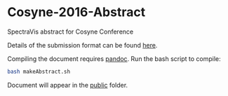 # Cosyne-2016-Abstract
SpectraVis abstract for Cosyne Conference

Details of the submission format can be found [here](http://www.cosyne.org/c/index.php?title=Abstracts).

Compiling the document requires [pandoc](http://pandoc.org/). Run the bash script to compile:
```bash
bash makeAbstract.sh
```
Document will appear in the [public](./public) folder.

